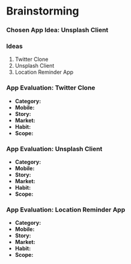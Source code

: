 
# Brainstorming

### Chosen App Idea: Unsplash Client

### Ideas
1. Twitter Clone
2. Unsplash Client
3. Location Reminder App

### App Evaluation: Twitter Clone

<!-- Evaluation of your app across the following attributes -->

- **Category:**
- **Mobile:**
- **Story:**
- **Market:**
- **Habit:**
- **Scope:**

### App Evaluation: Unsplash Client

<!-- Evaluation of your app across the following attributes -->

- **Category:**
- **Mobile:**
- **Story:**
- **Market:**
- **Habit:**
- **Scope:**

### App Evaluation: Location Reminder App

<!-- Evaluation of your app across the following attributes -->

- **Category:**
- **Mobile:**
- **Story:**
- **Market:**
- **Habit:**
- **Scope:**
